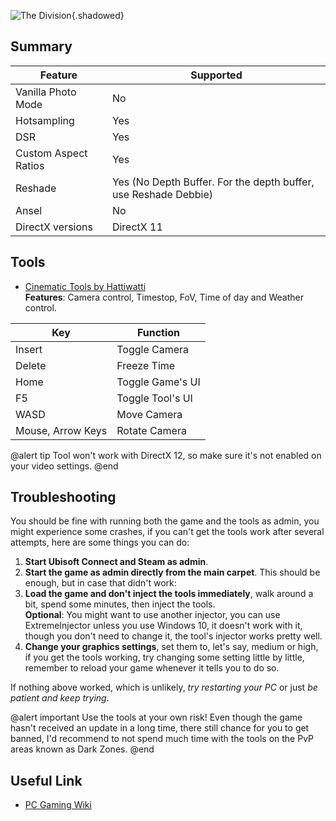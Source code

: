 ![The Division](Images\thedivision_header.png "Shot by SammirLlm"){.shadowed}

## Summary

Feature | Supported
--|--
Vanilla Photo Mode | No
Hotsampling | Yes
DSR | Yes
Custom Aspect Ratios | Yes
Reshade | Yes (No Depth Buffer. For the depth buffer, use Reshade Debbie)
Ansel | No
DirectX versions | DirectX 11
 

## Tools
* [Cinematic Tools by Hattiwatti](https://www.mediafire.com/folder/tnmqo9becu169/CinematicTools)  
**Features**: Camera control, Timestop, FoV, Time of day and Weather control. 

Key | Function
--|--|
Insert | Toggle Camera
Delete | Freeze Time
Home| Toggle Game's UI
F5| Toggle Tool's UI
WASD | Move Camera
Mouse, Arrow Keys | Rotate Camera

@alert tip 
Tool won't work with DirectX 12, so make sure it's not enabled on your video settings.
@end

## Troubleshooting
You should be fine with running both the game and the tools as admin, you might experience some crashes, if you can't get the tools work after several attempts, here are some things you can do:

1. **Start Ubisoft Connect and Steam as admin**.
2. **Start the game as admin directly from the main carpet**. This should be enough, but in case that didn't work:
3. **Load the game and don't inject the tools immediately**, walk around a bit, spend some minutes, then inject the tools.  
**Optional**: You might want to use another injector, you can use ExtremeInjector unless you use Windows 10, it doesn't work with it, though you don't need to change it, the tool's injector works pretty well.
4. **Change your graphics settings**, set them to, let's say, medium or high, if you get the tools working, try changing some setting little by little, remember to reload your game whenever it tells you to do so.

If nothing above worked, which is unlikely, *try restarting your PC* or just *be patient and keep trying*.

@alert important
Use the tools at your own risk! Even though the game hasn't received an update in a long time, there still chance for you to get banned, I'd recommend to not spend much time with the tools on the PvP areas known as Dark Zones.
@end

## Useful Link

* [PC Gaming Wiki](https://www.pcgamingwiki.com/wiki/Tom_Clancy%27s_The_Division)